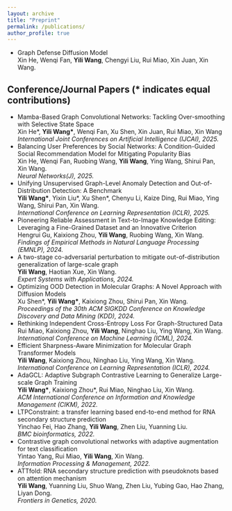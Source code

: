 ```yaml
---
layout: archive
title: "Preprint"
permalink: /publications/
author_profile: true
---
```


<ul>

<li>Graph Defense Diffusion Model<br />
Xin He, Wenqi Fan, <b>Yili Wang</b>, Chengyi Liu, Rui Miao, Xin Juan, Xin Wang.<br /></li>

</ul>


## Conference/Journal Papers (* indicates equal contributions)

<ul>

<li>Mamba-Based Graph Convolutional Networks: Tackling Over-smoothing with Selective State Space<br />
Xin He*, <b>Yili Wang*</b>, Wenqi Fan, Xu Shen, Xin Juan, Rui Miao, Xin Wang<br />
<i>International Joint Conferences on Artificial Intelligence (IJCAI), 2025.</i><br /></li>
	
<li>Balancing User Preferences by Social Networks: A Condition-Guided Social Recommendation Model for Mitigating Popularity Bias<br />
Xin He, Wenqi Fan, Ruobing Wang, <b>Yili Wang</b>, Ying Wang, Shirui Pan, Xin Wang.<br />
<i>Neural Networks(J), 2025.</i><br /></li>

 
<li>Unifying Unsupervised Graph-Level Anomaly Detection and Out-of-Distribution Detection: A Benchmark<br />
<b>Yili Wang*</b>, Yixin Liu*, Xu Shen*, Chenyu Li, Kaize Ding, Rui Miao, Ying Wang, Shirui Pan, Xin Wang.<br />
<i>International Conference on Learning Representation (ICLR), 2025.</i><br /></li>

 
<li>Pioneering Reliable Assessment in Text-to-Image Knowledge Editing: Leveraging a Fine-Grained Dataset and an Innovative Criterion<br />
Hengrui Gu, Kaixiong Zhou, <b>Yili Wang</b>, Ruobing Wang, Xin Wang.<br />
<i>Findings of Empirical Methods in Natural Language Processing (EMNLP), 2024.</i><br /></li>


<li>A two-stage co-adversarial perturbation to mitigate out-of-distribution generalization of large-scale graph<br />
<b>Yili Wang</b>, Haotian Xue, Xin Wang.<br />
<i>Expert Systems with Applications, 2024.</i><br /></li>


<li>Optimizing OOD Detection in Molecular Graphs: A Novel Approach with Diffusion Models<br />
Xu Shen*, <b>Yili Wang*</b>, Kaixiong Zhou, Shirui Pan, Xin Wang.<br />
<i>Proceedings of the 30th ACM SIGKDD Conference on Knowledge Discovery and Data Mining (KDD), 2024.</i><br /></li>


<li>Rethinking Independent Cross-Entropy Loss For Graph-Structured Data<br />
Rui Miao, Kaixiong Zhou, <b>Yili Wang</b>, Ninghao Liu, Ying Wang, Xin Wang.<br />
<i>International Conference on Machine Learning (ICML), 2024.</i><br /></li>


<li>Efficient Sharpness-Aware Minimization for Molecular Graph Transformer Models<br />
<b>Yili Wang</b>, Kaixiong Zhou, Ninghao Liu, Ying Wang, Xin Wang.<br />
<i>International Conference on Learning Representation (ICLR), 2024.</i><br /></li>

<li> AdaGCL: Adaptive Subgraph Contrastive Learning to Generalize Large-scale Graph Training<br />
<b>Yili Wang*</b>, Kaixiong Zhou*, Rui Miao, Ninghao Liu, Xin Wang.<br />
<i>ACM International Conference on Information and Knowledge Management (CIKM), 2022.</i><br /></li>


	
<li>LTPConstraint: a transfer learning based end-to-end method for RNA secondary structure prediction<br />
Yinchao Fei, Hao Zhang, <b>Yili Wang</b>, Zhen Liu, Yuanning Liu.<br />
<i>BMC bioinformatics, 2022.</i><br /></li>

<li>Contrastive graph convolutional networks with adaptive augmentation for text classification<br />
Yintao Yang, Rui Miao, <b>Yili Wang</b>, Xin Wang.<br />
<i>Information Processing & Management, 2022.</i><br /></li>

<li>ATTfold: RNA secondary structure prediction with pseudoknots based on attention mechanism<br />
<b>Yili Wang</b>, Yuanning Liu, Shuo Wang, Zhen Liu, Yubing Gao, Hao Zhang, Liyan Dong.<br />
<i>Frontiers in Genetics, 2020.</i><br /></li>


</ul>
